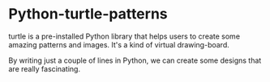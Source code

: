 # Python-turtle-patterns

turtle is a pre-installed Python library that helps users to create some amazing patterns and images. It's a kind of virtual drawing-board.

By writing just a couple of lines in Python, we can create some designs that are really fascinating.
